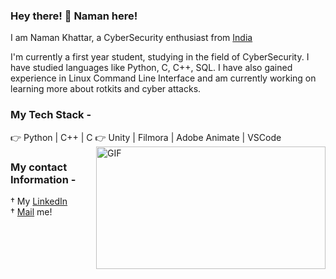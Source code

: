  ### Hey there! 👋 Naman here!
 
 I am Naman Khattar, a CyberSecurity enthusiast from [India](https://en.wikipedia.org/wiki/India)
 
I'm currently a first year student, studying in the field of CyberSecurity. I have studied languages like Python, C, C++, SQL. I have also gained experience in Linux Command Line Interface and am currently working on learning more about rotkits and cyber attacks. 
 
 ### My Tech Stack - 
 👉 Python | C++ | C
 👉 Unity | Filmora | Adobe Animate | VSCode
 <img align="right" alt="GIF" src="https://miro.medium.com/max/875/1*-HtkHUxjLiK0tj6qOzdOrw.gif" width="367" height="196" />
 
 
 
 
 
 
 
 
 
### My contact Information -
† My [LinkedIn](https://in.linkedin.com/in/naman-khattar-3594ba1b9)<br>
† [Mail](mailto:khattarnaman915@gmail.com) me!

<!--
**NaK915/NaK915** is a ✨ _special_ ✨ repository because its `README.md` (this file) appears on your GitHub profile.

Here are some ideas to get you started:

- 🔭 I’m currently working on ...
- 🌱 I’m currently learning ...
- 👯 I’m looking to collaborate on ...
- 🤔 I’m looking for help with ...
- 💬 Ask me about ...
- 📫 How to reach me: ...
- 😄 Pronouns: ...
- ⚡ Fun fact: ...
-->
